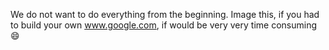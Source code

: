 We do not want to do everything from the beginning. Image this, if you had to build your own www.google.com, if would be very very time consuming :smile: 
